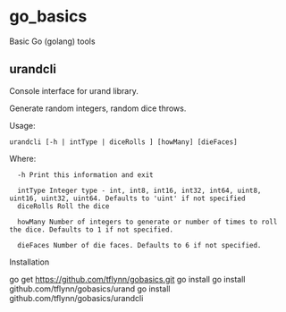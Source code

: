 go_basics
=========

Basic Go (golang) tools

urandcli
--------

Console interface for urand library.

  Generate random integers, random dice throws.
  
  Usage: 
  
    urandcli [-h | intType | diceRolls ] [howMany] [dieFaces]
  
  Where:
  
      -h Print this information and exit

      intType Integer type - int, int8, int16, int32, int64, uint8, uint16, uint32, uint64. Defaults to 'uint' if not specified
      diceRolls Roll the dice
      
      howMany Number of integers to generate or number of times to roll the dice. Defaults to 1 if not specified.
      
      dieFaces Number of die faces. Defaults to 6 if not specified.
  
Installation

  go get https://github.com/tflynn/gobasics.git
  go install
  go install github.com/tflynn/gobasics/urand
  go install github.com/tflynn/gobasics/urandcli
  
